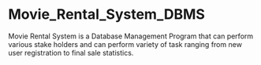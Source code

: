 # Movie_Rental_System_DBMS
Movie Rental System is a Database Management Program that can perform various stake holders and can perform variety of task ranging from new user registration to final sale statistics. 
